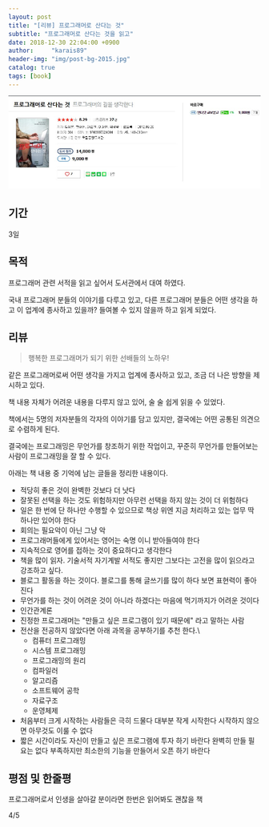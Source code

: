 ```yaml
---
layout: post
title: "[리뷰] 프로그래머로 산다는 것"
subtitle: "프로그래머로 산다는 것을 읽고"
date: 2018-12-30 22:04:00 +0900
author:     "karais89"
header-img: "img/post-bg-2015.jpg"
catalog: true
tags: [book]
---
```


![book image](/img/in-post/book/23.jpg)

## 기간

3일

## 목적

프로그래머 관련 서적을 읽고 싶어서 도서관에서 대여 하였다.

국내 프로그래머 분들의 이야기를 다루고 있고, 다른 프로그래머 분들은 어떤 생각을 하고 이 업계에 종사하고 있을까? 들여볼 수 있지 않을까 하고 읽게 되었다.

## 리뷰

> 행복한 프로그래머가 되기 위한 선배들의 노하우!

같은 프로그래머로써 어떤 생각을 가지고 업계에 종사하고 있고, 조금 더 나은 방향을 제시하고 있다.

책 내용 자체가 어려운 내용을 다루지 않고 있어, 술 술 쉽게 읽을 수 있었다.

책에서는 5명의 저자분들의 각자의 이야기를 담고 있지만, 결국에는 어떤 공통된 의견으로 수렴하게 된다.

결국에는 프로그래밍은 무언가를 창조하기 위한 작업이고, 꾸준히 무언가를 만들어보는 사람이 프로그래밍을 잘 할 수 있다.

아래는 책 내용 중 기억에 남는 글들을 정리한 내용이다.
- 적당히 좋은 것이 완벽한 것보다 더 낫다
- 잘못된 선택을 하는 것도 위험하지만 아무런 선택을 하지 않는 것이 더 위험하다
- 일은 한 번에 단 하나만 수행할 수 있으므로 책상 위엔 지금 처리하고 있는 업무 딱 하나만 있어야 한다
- 회의는 필요악이 아닌 그냥 악
- 프로그래머들에게 있어서는 영어는 숙명 이니 받아들여야 한다
- 지속적으로 영어를 접하는 것이 중요하다고 생각한다
- 책을 많이 읽자. 기술서적 자기계발 서적도 좋지만 그보다는 고전을 많이 읽으라고 강조하고 싶다.
- 블로그 활동을 하는 것이다. 블로그를 통해 글쓰기를 많이 하다 보면 표현력이 좋아진다
- 무언가를 하는 것이 어려운 것이 아니라 하겠다는 마음에 먹기까지가 어려운 것이다
- 인간관계론
- 진정한 프로그래머는 "만들고 싶은 프로그램이 있기 때문에" 라고 말하는 사람
- 전산을 전공하지 않았다면 아래 과목을 공부하기를 추천 한다.\
    - 컴퓨터 프로그래밍
    - 시스템 프로그래밍
    - 프로그래밍의 원리
    - 컴파일러
    - 알고리즘
    - 소프트웨어 공학
    - 자료구조
    - 운영체제
- 처음부터 크게 시작하는 사람들은 극히 드물다 대부분 작게 시작한다 시작하지 않으면 아무것도 이룰 수 없다
- 짧은 시간이라도 자신이 만들고 싶은 프로그램에 투자 하기 바란다 완벽히 만들 필요는 없다 부족하지만 최소한의 기능을 만들어서 오픈 하기 바란다

## 평점 및 한줄평

프로그래머로서 인생을 살아갈 분이라면 한번은 읽어봐도 괜찮을 책

4/5